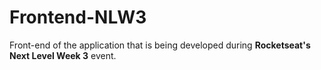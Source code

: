 # Frontend-NLW3
 Front-end of the application that is being developed during **Rocketseat's Next Level Week 3** event.
